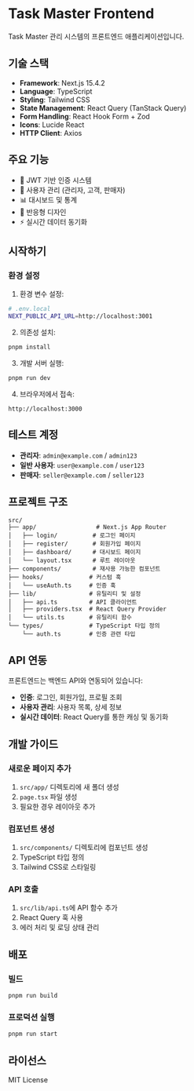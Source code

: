 # Task Master Frontend

Task Master 관리 시스템의 프론트엔드 애플리케이션입니다.

## 기술 스택

- **Framework**: Next.js 15.4.2
- **Language**: TypeScript
- **Styling**: Tailwind CSS
- **State Management**: React Query (TanStack Query)
- **Form Handling**: React Hook Form + Zod
- **Icons**: Lucide React
- **HTTP Client**: Axios

## 주요 기능

- 🔐 JWT 기반 인증 시스템
- 👥 사용자 관리 (관리자, 고객, 판매자)
- 📊 대시보드 및 통계
- 📱 반응형 디자인
- ⚡ 실시간 데이터 동기화

## 시작하기

### 환경 설정

1. 환경 변수 설정:

```bash
# .env.local
NEXT_PUBLIC_API_URL=http://localhost:3001
```

2. 의존성 설치:

```bash
pnpm install
```

3. 개발 서버 실행:

```bash
pnpm run dev
```

4. 브라우저에서 접속:

```
http://localhost:3000
```

## 테스트 계정

- **관리자**: `admin@example.com` / `admin123`
- **일반 사용자**: `user@example.com` / `user123`
- **판매자**: `seller@example.com` / `seller123`

## 프로젝트 구조

```
src/
├── app/                 # Next.js App Router
│   ├── login/          # 로그인 페이지
│   ├── register/       # 회원가입 페이지
│   ├── dashboard/      # 대시보드 페이지
│   └── layout.tsx      # 루트 레이아웃
├── components/         # 재사용 가능한 컴포넌트
├── hooks/             # 커스텀 훅
│   └── useAuth.ts     # 인증 훅
├── lib/               # 유틸리티 및 설정
│   ├── api.ts         # API 클라이언트
│   ├── providers.tsx  # React Query Provider
│   └── utils.ts       # 유틸리티 함수
└── types/             # TypeScript 타입 정의
    └── auth.ts        # 인증 관련 타입
```

## API 연동

프론트엔드는 백엔드 API와 연동되어 있습니다:

- **인증**: 로그인, 회원가입, 프로필 조회
- **사용자 관리**: 사용자 목록, 상세 정보
- **실시간 데이터**: React Query를 통한 캐싱 및 동기화

## 개발 가이드

### 새로운 페이지 추가

1. `src/app/` 디렉토리에 새 폴더 생성
2. `page.tsx` 파일 생성
3. 필요한 경우 레이아웃 추가

### 컴포넌트 생성

1. `src/components/` 디렉토리에 컴포넌트 생성
2. TypeScript 타입 정의
3. Tailwind CSS로 스타일링

### API 호출

1. `src/lib/api.ts`에 API 함수 추가
2. React Query 훅 사용
3. 에러 처리 및 로딩 상태 관리

## 배포

### 빌드

```bash
pnpm run build
```

### 프로덕션 실행

```bash
pnpm run start
```

## 라이선스

MIT License
